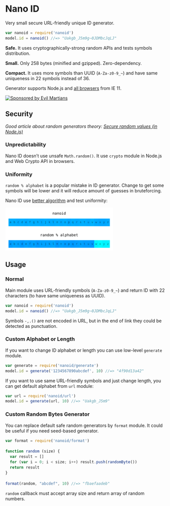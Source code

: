 # Nano ID

Very small secure URL-friendly unique ID generator.

```js
var nanoid = require('nanoid')
model.id = nanoid() //=> "Uakgb_J5m9g~0JDMbcJqLJ"
```

**Safe.** It uses cryptographically-strong random APIs
and tests symbols distribution.

**Small.** Only 258 bytes (minified and gzipped). Zero-dependency.

**Compact.** It uses more symbols than UUID (`A-Za-z0-9_~`)
and have same uniqueness in 22 symbols instead of 36.

Generator supports Node.js and [all browsers] from IE 11.

[all browsers]: http://caniuse.com/#feat=getrandomvalues

<a href="https://evilmartians.com/?utm_source=nanoid">
  <img src="https://evilmartians.com/badges/sponsored-by-evil-martians.svg"
       alt="Sponsored by Evil Martians" width="236" height="54">
</a>

## Security

*Good article about random generators theory:
[Secure random values (in Node.js)]*

### Unpredictability

Nano ID doesn’t use unsafe `Math.random()`. It use `crypto` module in Node.js
and Web Crypto API in browsers.

### Uniformity

`random % alphabet` is a popular mistake in ID generator. Change to get some
symbols will be lower and it will reduce amount of guesses in bruteforcing.

Nano ID use [better algorithm] and test uniformity:

<img src="distribution.png" alt="Nano ID uniformity" width="340" height="135">

[Secure random values (in Node.js)]: https://gist.github.com/joepie91/7105003c3b26e65efcea63f3db82dfba
[better algorithm]: https://github.com/ai/nanoid/blob/master/format.js

## Usage

### Normal

Main module uses URL-friendly symbols (`A-Za-z0-9_~`) and return ID
with 22 characters (to have same uniqueness as UUID).

```js
var nanoid = require('nanoid')
model.id = nanoid() //=> "Uakgb_J5m9g~0JDMbcJqLJ"
```

Symbols `-,.()` are not encoded in URL, but in the end of link they could
be detected as punctuation.

### Custom Alphabet or Length

If you want to change ID alphabet or length you can use low-level `generate`
module.

```js
var generate = require('nanoid/generate')
model.id = generate('1234567890abcdef', 10) //=> "4f90d13a42"
```

If you want to use same URL-friendly symbols and just change length,
you can get default alphabet from `url` module:

```js
var url = require('nanoid/url')
model.id = generate(url, 10) //=> "Uakgb_J5m9"
```

### Custom Random Bytes Generator

You can replace default safe random generators by `format` module.
It could be useful if you need seed-based generator.

```js
var format = require('nanoid/format')

function random (size) {
  var result = []
  for (var i = 0; i < size; i++) result.push(randomByte())
  return result
}

format(random, "abcdef", 10) //=> "fbaefaadeb"
```

`random` callback must accept array size and return array of random numbers.
